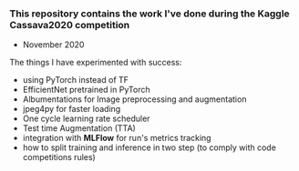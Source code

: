 ###  This repository contains the work I've done during the Kaggle Cassava2020 competition

* November 2020

The things I have experimented with success:

* using PyTorch instead of TF
* EfficientNet pretrained in PyTorch
* Albumentations for Image preprocessing and augmentation
* jpeg4py for faster loading
* One cycle learning rate scheduler
* Test time Augmentation (TTA)
* integration with **MLFlow** for run's metrics tracking
* how to split training and inference in two step (to comply with code competitions rules)
